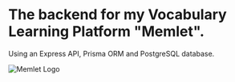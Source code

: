 # The backend for my Vocabulary Learning Platform "Memlet". 

Using an Express API, Prisma ORM and PostgreSQL database.

![Memlet Logo](https://res.cloudinary.com/dcrome1pq/image/upload/v1726227817/Icons/Memlet-Logo.png)
